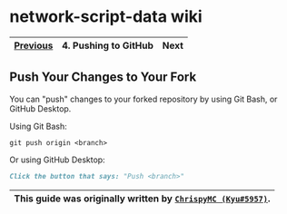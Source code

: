 # network-script-data wiki

| [Previous](./3.making-changes.md) | 4. Pushing to GitHub | Next |
|:--------:|:-----------------:|:----:|

## Push Your Changes to Your Fork

You can "push" changes to your forked repository by using Git Bash, or GitHub Desktop.

Using Git Bash:

```console
git push origin <branch>
```

Or using GitHub Desktop:

```md
Click the button that says: "Push <branch>"
```

| This guide was originally written by [`ChrispyMC (Kyu#5957)`](https://github.com/ChrispyMC). |
|:----:|
